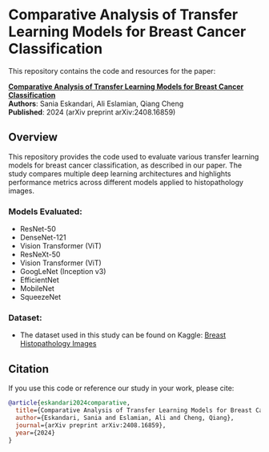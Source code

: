 # Comparative Analysis of Transfer Learning Models for Breast Cancer Classification

This repository contains the code and resources for the paper:

**[Comparative Analysis of Transfer Learning Models for Breast Cancer Classification](https://arxiv.org/abs/2408.16859)**  
**Authors**: Sania Eskandari, Ali Eslamian, Qiang Cheng  
**Published**: 2024 (arXiv preprint arXiv:2408.16859)

## Overview

This repository provides the code used to evaluate various transfer learning models for breast cancer classification, as described in our paper. The study compares multiple deep learning architectures and highlights performance metrics across different models applied to histopathology images.

### Models Evaluated:
- ResNet-50
- DenseNet-121
- Vision Transformer (ViT)
- ResNeXt-50
- Vision Transformer (ViT)
- GoogLeNet (Inception v3)
- EfficientNet
- MobileNet
- SqueezeNet

### Dataset:
- The dataset used in this study can be found on Kaggle: [Breast Histopathology Images](https://www.kaggle.com/datasets/paultimothymooney/breast-histopathology-images)


## Citation

If you use this code or reference our study in your work, please cite:

```bibtex
@article{eskandari2024comparative,
  title={Comparative Analysis of Transfer Learning Models for Breast Cancer Classification},
  author={Eskandari, Sania and Eslamian, Ali and Cheng, Qiang},
  journal={arXiv preprint arXiv:2408.16859},
  year={2024}
}
